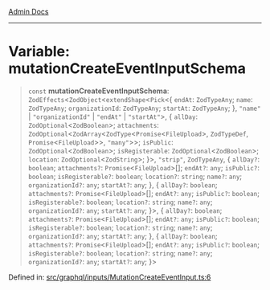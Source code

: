 [Admin Docs](/)

***

# Variable: mutationCreateEventInputSchema

> `const` **mutationCreateEventInputSchema**: `ZodEffects`\<`ZodObject`\<`extendShape`\<`Pick`\<\{ `endAt`: `ZodTypeAny`; `name`: `ZodTypeAny`; `organizationId`: `ZodTypeAny`; `startAt`: `ZodTypeAny`; \}, `"name"` \| `"organizationId"` \| `"endAt"` \| `"startAt"`\>, \{ `allDay`: `ZodOptional`\<`ZodBoolean`\>; `attachments`: `ZodOptional`\<`ZodArray`\<`ZodType`\<`Promise`\<`FileUpload`\>, `ZodTypeDef`, `Promise`\<`FileUpload`\>\>, `"many"`\>\>; `isPublic`: `ZodOptional`\<`ZodBoolean`\>; `isRegisterable`: `ZodOptional`\<`ZodBoolean`\>; `location`: `ZodOptional`\<`ZodString`\>; \}\>, `"strip"`, `ZodTypeAny`, \{ `allDay?`: `boolean`; `attachments?`: `Promise`\<`FileUpload`\>[]; `endAt?`: `any`; `isPublic?`: `boolean`; `isRegisterable?`: `boolean`; `location?`: `string`; `name?`: `any`; `organizationId?`: `any`; `startAt?`: `any`; \}, \{ `allDay?`: `boolean`; `attachments?`: `Promise`\<`FileUpload`\>[]; `endAt?`: `any`; `isPublic?`: `boolean`; `isRegisterable?`: `boolean`; `location?`: `string`; `name?`: `any`; `organizationId?`: `any`; `startAt?`: `any`; \}\>, \{ `allDay?`: `boolean`; `attachments?`: `Promise`\<`FileUpload`\>[]; `endAt?`: `any`; `isPublic?`: `boolean`; `isRegisterable?`: `boolean`; `location?`: `string`; `name?`: `any`; `organizationId?`: `any`; `startAt?`: `any`; \}, \{ `allDay?`: `boolean`; `attachments?`: `Promise`\<`FileUpload`\>[]; `endAt?`: `any`; `isPublic?`: `boolean`; `isRegisterable?`: `boolean`; `location?`: `string`; `name?`: `any`; `organizationId?`: `any`; `startAt?`: `any`; \}\>

Defined in: [src/graphql/inputs/MutationCreateEventInput.ts:6](https://github.com/PalisadoesFoundation/talawa-api/blob/a4f57b3a64e82c74809b195eb7bde9c04b2a5e89/src/graphql/inputs/MutationCreateEventInput.ts#L6)
